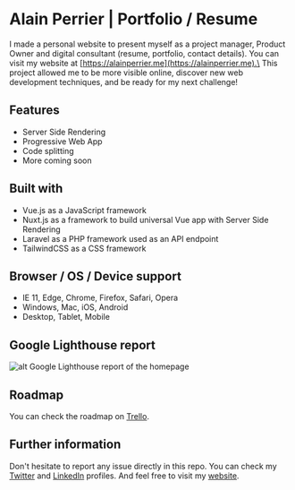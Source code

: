 # Alain Perrier | Portfolio / Resume

I made a personal website to present myself as a project manager, Product Owner and digital consultant (resume, portfolio, contact details). You can visit my website at [https://alainperrier.me](https://alainperrier.me).\
This project allowed me to be more visible online, discover new web development techniques, and be ready for my next challenge!

## Features

* Server Side Rendering
* Progressive Web App
* Code splitting
* More coming soon

## Built with

* Vue.js as a JavaScript framework
* Nuxt.js as a framework to build universal Vue app with Server Side Rendering
* Laravel as a PHP framework used as an API endpoint
* TailwindCSS as a CSS framework

## Browser / OS / Device support

* IE 11, Edge, Chrome, Firefox, Safari, Opera
* Windows, Mac, iOS, Android
* Desktop, Tablet, Mobile

## Google Lighthouse report
![alt Google Lighthouse report of the homepage](https://github.com/alainperrier/portfolio-2018/blob/master/conf/preview-lightouse.png "Google Lighthouse report of the homepage")

## Roadmap

You can check the roadmap on [Trello](https://trello.com/b/zRKp0mXI/alainperrierme).

## Further information

Don't hesitate to report any issue directly in this repo.
You can check my [Twitter](https://twitter.com/perrieral) and [LinkedIn](https://www.linkedin.com/in/alainperrier) profiles.
And feel free to visit my [website](https://alainperrier.me).
